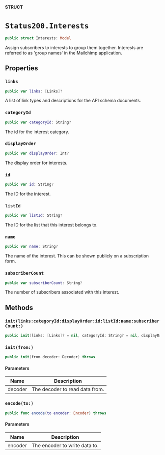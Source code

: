 **STRUCT**

# `Status200.Interests`

```swift
public struct Interests: Model
```

Assign subscribers to interests to group them together. Interests are referred to as 'group names' in the Mailchimp application.

## Properties
### `links`

```swift
public var links: [Links]?
```

A list of link types and descriptions for the API schema documents.

### `categoryId`

```swift
public var categoryId: String?
```

The id for the interest category.

### `displayOrder`

```swift
public var displayOrder: Int?
```

The display order for interests.

### `id`

```swift
public var id: String?
```

The ID for the interest.

### `listId`

```swift
public var listId: String?
```

The ID for the list that this interest belongs to.

### `name`

```swift
public var name: String?
```

The name of the interest. This can be shown publicly on a subscription form.

### `subscriberCount`

```swift
public var subscriberCount: String?
```

The number of subscribers associated with this interest.

## Methods
### `init(links:categoryId:displayOrder:id:listId:name:subscriberCount:)`

```swift
public init(links: [Links]? = nil, categoryId: String? = nil, displayOrder: Int? = nil, id: String? = nil, listId: String? = nil, name: String? = nil, subscriberCount: String? = nil)
```

### `init(from:)`

```swift
public init(from decoder: Decoder) throws
```

#### Parameters

| Name | Description |
| ---- | ----------- |
| decoder | The decoder to read data from. |

### `encode(to:)`

```swift
public func encode(to encoder: Encoder) throws
```

#### Parameters

| Name | Description |
| ---- | ----------- |
| encoder | The encoder to write data to. |
